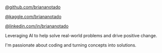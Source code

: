 [@github.com/briananotado](https://github.com/briananotado)

[@kaggle.com/briananotado](https://kaggle.com/briananotado)

[@linkedin.com/in/briananotado](https://linkedin.com/in/briananotado)

Leveraging AI to help solve real-world problems and drive positive change.

I'm passionate about coding and turning concepts into solutions.

<!---
briananotado/briananotado is a ✨ special ✨ repository because its `README.md` (this file) appears on your GitHub profile.
You can click the Preview link to take a look at your changes.
--->
